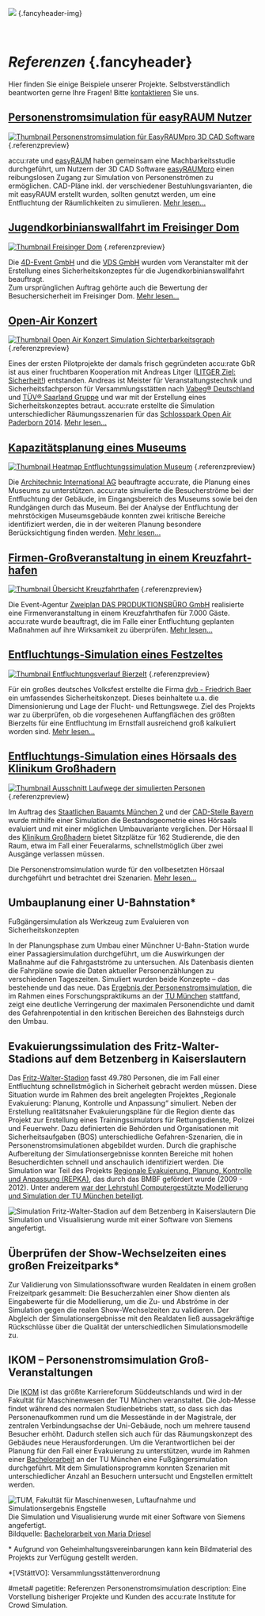 ![](/img/accurate-bild-start.jpg) {.fancyheader-img}
# <br /> *Referenzen* {.fancyheader}

Hier finden Sie einige Beispiele unserer Projekte.
Selbstverständlich beantworten gerne Ihre Fragen!
Bitte [kontaktieren](kontakt) Sie uns.


## [Per&shy;sonen&shy;strom&shy;simulation für easyRAUM Nutzer](personenstromsimulation-fuer-easyraum)

[![Thumbnail Personenstromsimulation für EasyRAUMpro 3D CAD Software](img/referenzen/easyraumpro-thumb.png)](personenstromsimulation-fuer-easyraum) {.referenzpreview}

accu:rate und [easyRAUM](http://easyraum.de/) haben gemeinsam eine Machbarkeitsstudie durchgeführt, um Nutzern der 3D CAD Software [easy&shy;RAUM&shy;pro](http://easyraum.de/de-easyraum) einen reibungslosen Zugang zur Simulation von  Personenströmen zu ermöglichen.
CAD-Pläne inkl. der verschiedener Bestuhlungsvarianten, die mit easy&shy;RAUM erstellt wurden, sollten genutzt werden, um eine Entfluchtung der Räumlichkeiten zu simulieren.
[Mehr lesen...](personenstromsimulation-fuer-easyraum)


## [Jugend&shy;korbinians&shy;wall&shy;fahrt im Freisinger Dom](entfluchtungssimulation-freisinger-dom)

[![Thumbnail Freisinger Dom](/img/referenzen/freisinger-dom-thumb.png)](entfluchtungssimulation-freisinger-dom) {.referenzpreview}

Die [4D-Event GmbH](http://www.4d-event.de/) und die [VDS GmbH](http://www.vds-veranstaltung.de/) wurden vom Veranstalter mit der Erstellung eines Sicherheitskonzeptes für die Jugendkorbinianswallfahrt beauftragt.  
Zum ursprünglichen Auftrag gehörte auch die Bewertung der Besuchersicherheit im Freisinger Dom.
[Mehr lesen...](entfluchtungssimulation-freisinger-dom)


## [Open-Air Konzert](simulation-open-air-konzert)

[![Thumbnail Open Air Konzert Simulation Sichterbarkeitsgraph](/img/referenzen/nena-graph-thumb.png)](simulation-open-air-konzert) {.referenzpreview}

Eines der ersten Pilotprojekte der damals frisch gegründeten accu:rate GbR ist aus einer fruchtbaren Kooperation mit Andreas Litger ([LITGER Ziel: Sicherheit!](http://www.litger.de/)) entstanden.
Andreas ist Meister für Veranstaltungstechnik und Sicherheitsfachperson für Versammlungsstätten nach [Vabeg® Deutschland](http://www.vabeg.com/) und [TÜV® Saarland Gruppe](http://www.tuev-saar.net/) und war mit der Erstellung eines Sicherheitskonzeptes betraut.
accu:rate erstellte die Simulation unterschiedlicher Räumungsszenarien für das [Schlosspark Open Air Paderborn 2014](http://www.schlosspark-open-air-paderborn.de/).
[Mehr lesen...](simulation-open-air-konzert)


## [Kapazitätsplanung eines Museums](kapazitaetsplanung-museum)

[![Thumbnail Heatmap Entfluchtungssimulation Museum](/img/referenzen/architechnic-entfluchtung-thumb.png)](kapazitaetsplanung-museum) {.referenzpreview}

Die [Architechnic International AG](http://www.architechnic.ch/deutsch/unternehmen/) beauftragte accu:rate, die Planung eines Museums zu unterstützen.
accu:rate simulierte die Besucherströme bei der Entfluchtung der Gebäude, im Eingangsbereich des Museums sowie bei den Rundgängen durch das Museum.
Bei der Analyse der Entfluchtung der mehrstöckigen Museumsgebäude konnten zwei kritische Bereiche identifiziert werden, die in der weiteren Planung besondere Berücksichtigung finden werden.
[Mehr lesen...](kapazitaetsplanung-museum)


## [Firmen-Groß&shy;veranstalt&shy;ung in einem Kreuz&shy;fahrt&shy;hafen](simulation-firmengroszveranstaltung-in-einem-kreuzfahrthafen)

[![Thumbnail Übersicht Kreuzfahrthafen](/img/referenzen/zweiplan-uebersicht-zoom-thumb.png)](simulation-firmengroszveranstaltung-in-einem-kreuzfahrthafen) {.referenzpreview}

Die Event-Agentur [Zweiplan DAS PRODUKTIONS&shy;BÜRO GmbH](http://www.zweiplan.de/) realisierte eine Firmen&shy;veranstaltung in einem Kreuzfahrthafen für 7.000 Gäste.
accu:rate wurde beauftragt, die im Falle einer Entfluchtung geplanten Maßnahmen auf ihre Wirksamkeit zu überprüfen.
[Mehr lesen...](simulation-firmengroszveranstaltung-in-einem-kreuzfahrthafen)


## [Entfluchtungs-Simulation eines Festzeltes](entfluchtungssimulation-festzelt)

[![Thumbnail Entfluchtungsverlauf Bierzelt](/img/referenzen/volksfest-entfluchtungsverlauf-thumb.png)](entfluchtungssimulation-festzelt) {.referenzpreview}

Für ein großes deutsches Volksfest erstellte die Firma [dvb - Friedrich Baer](http://dvb-fb.de/) ein umfassendes Sicherheitskonzept.
Dieses beinhaltete u.a. die Dimensionierung und Lage der Flucht- und Rettungswege.
Ziel des Projekts war zu überprüfen, ob die vorgesehenen Auffangflächen des größten Bierzelts für eine Entfluchtung im Ernstfall ausreichend groß kalkuliert worden sind.
[Mehr lesen...](entfluchtungssimulation-festzelt)


## [Entfluchtungs-Simulation eines Hörsaals des Klinikum Großhadern](simulation-entfluchtung-hoersaal)

[![Thumbnail Ausschnitt Laufwege der simulierten Personen](/img/referenzen/klinikum-1-thumb.png)](simulation-entfluchtung-hoersaal) {.referenzpreview}

Im Auftrag des [Staatlichen Bauamts München 2](http://www.stbam2.bayern.de/) und der [CAD-Stelle Bayern](http://www.cad-stelle.bayern.de/) wurde mithilfe einer Simulation die Bestandsgeometrie eines Hörsaals evaluiert und mit einer möglichen Umbauvariante verglichen. 
Der Hörsaal II des [Klinikum Großhadern](http://www.klinikum.uni-muenchen.de/) bietet Sitzplätze für 162 Studierende, die den Raum, etwa im Fall einer Feueralarms, schnellstmöglich über zwei Ausgänge verlassen müssen.

Die Personenstromsimulation wurde für den vollbesetzten Hörsaal durchgeführt und betrachtet drei Szenarien.
[Mehr lesen...](simulation-entfluchtung-hoersaal)


## Umbauplanung einer U-Bahnstation\*

Fußgängersimulation als Werkzeug zum Evaluieren von Sicherheitskonzepten

In der Planungsphase zum Umbau einer Münchner U-Bahn-Station wurde einer Passagiersimulation durchgeführt, um die Auswirkungen der Maßnahme auf die Fahrgastströme zu untersuchen.
Als Datenbasis dienten die Fahrpläne sowie die Daten aktueller Personenzählungen zu verschiedenen Tageszeiten.
Simuliert wurden beide Konzepte – das bestehende und das neue.
Das [Ergebnis der Personenstromsimulation](https://www.cms.bgu.tum.de/de/lehre/forschungspraktika/abgeschlossene-forschungspraktika#goto1210230), die im Rahmen eines Forschungspraktikums an der [TU München](https://www.tum.de/) stattfand, zeigt eine deutliche Verringerung der maximalen Personendichte und damit des Gefahrenpotential in den kritischen Bereichen des Bahnsteigs durch den Umbau.


## Evakuierungssimulation des Fritz-Walter-Stadions auf dem Betzenberg in Kaiserslautern

Das [Fritz-Walter-Stadion](http://fck.de/de/1-fc-kaiserslautern/stadion/fritz-walter-stadion.html) fasst 49.780 Personen, die im Fall einer Entfluchtung schnellstmöglich in Sicherheit gebracht werden müssen.
Diese Situation wurde im Rahmen des breit angelegten Projektes „Regionale Evakuierung: Planung, Kontrolle und Anpassung“ simuliert.
Neben der Erstellung realitätsnaher Evakuierungspläne für die Region diente das Projekt zur Erstellung eines Trainingssimulators für Rettungsdienste, Polizei und Feuerwehr.
Dazu definierten die Behörden und Organisationen mit Sicherheitsaufgaben (BOS) unterschiedliche Gefahren-Szenarien, die in Personenstromsimulationen abgebildet wurden.
Durch die graphische Aufbereitung der Simulationsergebnisse konnten Bereiche mit hohen Besucherdichten schnell und anschaulich identifiziert werden.
Die Simulation war Teil des Projekts [Regionale Evakuierung, Planung, Kontrolle und Anpassung (REPKA)](http://www.repka-evakuierung.de/), das durch das BMBF gefördert wurde (2009 - 2012).
Unter anderem [war der Lehrstuhl Computergestützte Modellierung und Simulation der TU München beteiligt](http://www.repka-evakuierung.de/index.php?Site=Partner#repka-tum).

![Simulation Fritz-Walter-Stadion auf dem Betzenberg in Kaiserslautern](/img/referenzen-kaiserslautern.jpg)
Die Simulation und Visualisierung wurde mit einer Software von Siemens angefertigt.


## Überprüfen der Show-Wechselzeiten eines großen Freizeitparks\*

Zur Validierung von Simulationssoftware wurden Realdaten in einem großen Freizeitpark gesammelt:
Die Besucherzahlen einer Show dienten als Eingabewerte für die Modellierung, um die Zu- und Abströme in der Simulation gegen die realen Show-Wechselzeiten zu validieren.
Der Abgleich der Simulationsergebnisse mit den Realdaten ließ aussagekräftige Rückschlüsse über die Qualität der unterschiedlichen Simulationsmodelle zu.


## IKOM – Personenstromsimulation Groß-Veranstaltungen

Die [IKOM](http://www.ikom.tum.de/) ist das größte Karriereforum Süddeutschlands und wird in der Fakultät für Maschinenwesen der TU München veranstaltet.
Die Job-Messe findet während des normalen Studienbetriebs statt, so dass sich das Personenaufkommen rund um die Messestände in der Magistrale, der zentralen Verbindungsachse der Uni-Gebäude, noch um mehrere tausend Besucher erhöht.
Dadurch stellen sich auch für das Räumungskonzept des Gebäudes neue Herausforderungen.
Um die Verantwortlichen bei der Planung für den Fall einer Evakuierung zu unterstützen, wurde im Rahmen einer [Bachelorarbeit](http://www.cms.bgu.tum.de/publications/theses/driesel_2012_kneidl.pdf) an der TU München eine Fußgängersimulation durchgeführt.
Mit dem Simulationsprogramm konnten Szenarien mit unterschiedlicher Anzahl an Besuchern untersucht und Engstellen ermittelt werden.

![TUM, Fakultät für Maschinenwesen, Luftaufnahme und Simulationsergebnis Engstelle](/img/referenzen-ikom.jpg)
Die Simulation und Visualisierung wurde mit einer Software von Siemens angefertigt.<br />
Bildquelle: [Bachelorarbeit von Maria Driesel](http://www.cms.bgu.tum.de/publications/theses/driesel_2012_kneidl.pdf)


\* Aufgrund von Geheimhaltungsvereinbarungen kann kein Bildmaterial des Projekts zur Verfügung gestellt werden.

*[VStättVO]: Versammlungsstättenverordnung

#meta#
pagetitle: Referenzen Personenstromsimulation
description: Eine Vorstellung bisheriger Projekte und Kunden des accu:rate Institute for Crowd Simulation.

